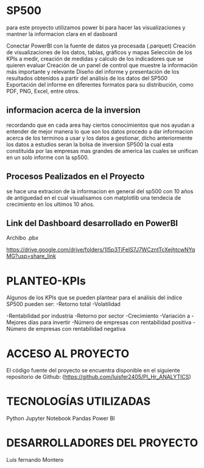 # SP500

para este proyecto utilizamos power bi para hacer las visualizaciones y mantner la informacion clara en el dasboard

Conectar PowerBI con la fuente de datos ya procesada (.parquet)
Creación de visualizaciones de los datos, tablas, gráficos y mapas
Selección de los KPIs a medir, creación de medidas y calculo de los indicadores que se quieren evaluar
Creación de un panel de control que muestre la información más importante y relevante
Diseño del informe y presentación de los resultados obtenidos a partir del análisis de los datos del SP500
Exportación del informe en diferentes formatos para su distribución, como PDF, PNG, Excel, entre otros.

## informacion acerca de la inversion

recordando que en cada area hay ciertos conocimientos que nos ayudan a entender de mejor manera lo que son los datos procedo a dar informacion acerca de los terminos a usar y los datos a gestionar, dicho anteriormente los datos a estudios seran la bolsa de inversion SP500 la cual esta constituida por las empresas mas grandes de america las cuales se unifican en un solo informe con la sp500.

## Procesos Pealizados en el Proyecto

 se hace una extracion de la informacion en general del sp500 con 10 años de antiguedad en el cual visualisamos con matplotlib una tendecia de crecimiento en los ultimos 10 años.

## Link del Dashboard desarrollado en PowerBI

 Archibo .pbx

<https://drive.google.com/drive/folders/1I5p3TjFeIS7J7WCzntTcXejhtcwNYqMG?usp=share_link>

# PLANTEO-KPIs

Algunos de los KPIs que se pueden plantear para el análisis del índice SP500 pueden ser:
-Retorno total
-Volatilidad

-Rentabilidad por industria
-Retorno por sector
-Crecimiento
-Variación a
-Mejores días para invertir
-Número de empresas con rentabilidad positiva
-Número de empresas con rentabilidad negativa

# ACCESO AL PROYECTO

El código fuente del proyecto se encuentra disponible en el siguiente repositorio de Github: (<https://github.com/luisfer2405/PI_Hr_ANALYTICS>)

# TECNOLOGÍAS UTILIZADAS

Python
Jupyter Notebook
Pandas
Power BI

# DESARROLLADORES DEL PROYECTO

Luis fernando Montero

